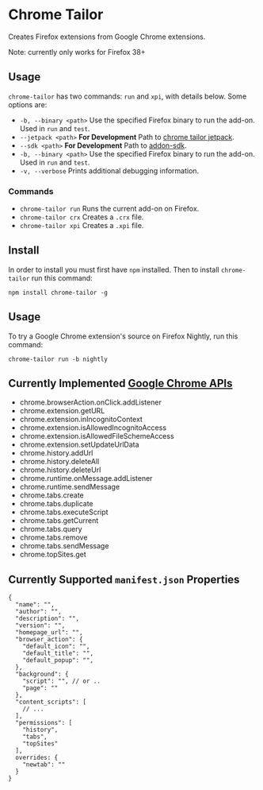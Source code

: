 # Chrome Tailor

Creates Firefox extensions from Google Chrome extensions.

Note: currently only works for Firefox 38+


## Usage

`chrome-tailor` has two commands: `run` and `xpi`, with details below. Some options are:

* `-b, --binary <path>` Use the specified Firefox binary to run the add-on. Used in `run` and `test`.
* `--jetpack <path>` **For Development** Path to [chrome tailor jetpack][chrome-tailor-jetpack].
* `--sdk <path>` **For Development** Path to [addon-sdk][addon-sdk].
* `-b, --binary <path>` Use the specified Firefox binary to run the add-on. Used in `run` and `test`.
* `-v, --verbose` Prints additional debugging information.


### Commands

* `chrome-tailor run` Runs the current add-on on Firefox.
* `chrome-tailor crx` Creates a `.crx` file.
* `chrome-tailor xpi` Creates a `.xpi` file.


## Install

In order to install you must first have `npm` installed.  Then to install `chrome-tailor` run this command:

    npm install chrome-tailor -g


## Usage

To try a Google Chrome extension's source on Firefox Nightly, run this command:

    chrome-tailor run -b nightly


## Currently Implemented [Google Chrome APIs][GCAPIs]

* chrome.browserAction.onClick.addListener
* chrome.extension.getURL
* chrome.extension.inIncognitoContext
* chrome.extension.isAllowedIncognitoAccess
* chrome.extension.isAllowedFileSchemeAccess
* chrome.extension.setUpdateUrlData
* chrome.history.addUrl
* chrome.history.deleteAll
* chrome.history.deleteUrl
* chrome.runtime.onMessage.addListener
* chrome.runtime.sendMessage
* chrome.tabs.create
* chrome.tabs.duplicate
* chrome.tabs.executeScript
* chrome.tabs.getCurrent
* chrome.tabs.query
* chrome.tabs.remove
* chrome.tabs.sendMessage
* chrome.topSites.get


## Currently Supported `manifest.json` Properties

    {
      "name": "",
      "author": "",
      "description": "",
      "version": "",
      "homepage_url": "",
      "browser_action": {
        "default_icon": "",
        "default_title": "",
        "default_popup": "",
      },
      "background": {
        "script": "", // or ..
        "page": ""
      },
      "content_scripts": [
        // ...
      ],
      "permissions": [
        "history",
        "tabs",
        "topSites"
      ],
      overrides: {
        "newtab": ""
      }
    }


[GCAPIs]:https://developer.chrome.com/extensions/api_index
[chrome-tailor-jetpack]:https://github.com/jetpack-labs/chrome-tailor-jetpack
[addon-sdk]:https://github.com/mozilla/addon-sdk

